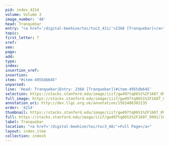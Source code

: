 ```yaml
---
pid: index_4214
volume: Volume 3
image_number: '48'
head: Tranquebar
entry: "<a href='/digital-beehive/toc/toc2_411/'>2368 [Tranquebar]</a>"
topic: 
first_letter: T
xref: 
see: 
page: 
add: 
type: 
index: 
insertion_xref: 
insertion: 
item: "#item-4955db645"
unparsed: 
line: 'Head: Tranquebar|Entry: 2368 [Tranquebar]|#item-4955db645'
selection: https://stacks.stanford.edu/image/iiif/gw497tq8651%2F1607_0991/1098,1890,583,131/full/0/default.jpg
full_image: https://stacks.stanford.edu/image/iiif/gw497tq8651%2F1607_0991/full/full/0/default.jpg
annotation_uri: http://dev.llgc.org.uk/annotation/1561486301235
order: '4214'
thumbnail: https://stacks.stanford.edu/image/iiif/gw497tq8651%2F1607_0991/1098,1890,583,131/150,/0/default.jpg
full: https://stacks.stanford.edu/image/iiif/gw497tq8651%2F1607_0991/1098,1890,583,131/full/0/default.jpg
label: Tranquebar
location: "<a href='/digital-beehive/toc/toc3_48/'>Full Page</a>"
layout: index_item
collection: index5
---
```

